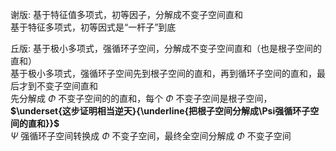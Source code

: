 谢版: 基于特征值多项式，初等因子，分解成不变子空间直和  
基于特征多项式，初等因式是“一杆子”到底  

丘版: 基于极小多项式，强循环子空间，分解成不变子空间直和（也是根子空间的直和）  
基于极小多项式，强循环子空间先到根子空间的直和，再到循环子空间的直和，最后才到不变子空间直和  
先分解成 $\Phi$ 不变子空间的的直和，每个 $\Phi$ 不变子空间是根子空间，**$\underset{这步证明相当逆天}{\underline{把根子空间分解成\Psi强循环子空间的直和}}$**  
 $\Psi$ 强循环子空间转换成 $\Phi$ 不变子空间，最终全空间分解成 $\Phi$ 不变子空间  
